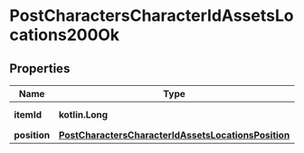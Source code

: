
# PostCharactersCharacterIdAssetsLocations200Ok

## Properties
Name | Type | Description | Notes
------------ | ------------- | ------------- | -------------
**itemId** | **kotlin.Long** | item_id integer | 
**position** | [**PostCharactersCharacterIdAssetsLocationsPosition**](PostCharactersCharacterIdAssetsLocationsPosition.md) |  | 



